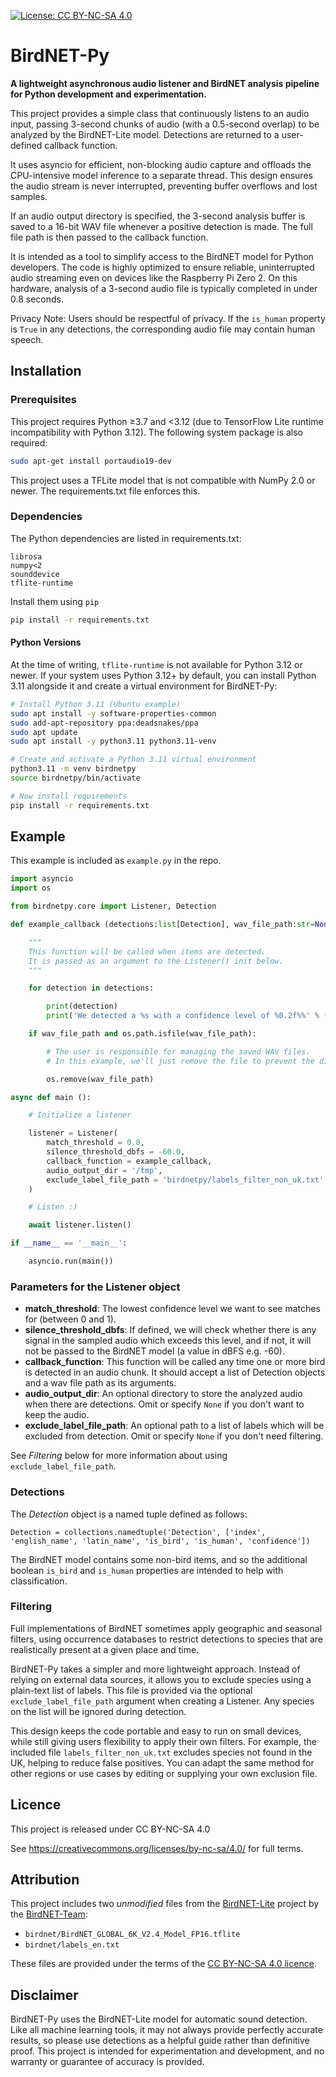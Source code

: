 [![License: CC BY-NC-SA 4.0](https://img.shields.io/badge/License-CC%20BY--NC--SA%204.0-lightgrey.svg)](https://creativecommons.org/licenses/by-nc-sa/4.0/)
# BirdNET-Py

**A lightweight asynchronous audio listener and BirdNET analysis pipeline for Python development and experimentation.**

This project provides a simple class that continuously listens to an audio input, passing 3-second chunks of audio (with a 0.5-second overlap) to be analyzed by the BirdNET-Lite model. Detections are returned to a user-defined callback function.

It uses asyncio for efficient, non-blocking audio capture and offloads the CPU-intensive model inference to a separate thread. This design ensures the audio stream is never interrupted, preventing buffer overflows and lost samples.

If an audio output directory is specified, the 3-second analysis buffer is saved to a 16-bit WAV file whenever a positive detection is made. The full file path is then passed to the callback function.

It is intended as a tool to simplify access to the BirdNET model for Python developers. The code is highly optimized to ensure reliable, uninterrupted audio streaming even on devices like the Raspberry Pi Zero 2. On this hardware, analysis of a 3-second audio file is typically completed in under 0.8 seconds.

Privacy Note: Users should be respectful of privacy. If the `is_human` property is `True` in any detections, the corresponding audio file may contain human speech.

## Installation

### Prerequisites

This project requires Python ≥3.7 and <3.12 (due to TensorFlow Lite runtime incompatibility with Python 3.12). The following system package is also required:

```bash
sudo apt-get install portaudio19-dev
```

This project uses a TFLite model that is not compatible with NumPy 2.0 or newer. The requirements.txt file enforces this.

### Dependencies

The Python dependencies are listed in requirements.txt:

```
librosa
numpy<2
sounddevice
tflite-runtime
```

Install them using `pip`

```bash
pip install -r requirements.txt
```

#### Python Versions

At the time of writing, `tflite-runtime` is not available for Python 3.12 or newer. If your system uses Python 3.12+ by default, you can install Python 3.11 alongside it and create a virtual environment for BirdNET-Py:

```bash
# Install Python 3.11 (Ubuntu example)
sudo apt install -y software-properties-common
sudo add-apt-repository ppa:deadsnakes/ppa
sudo apt update
sudo apt install -y python3.11 python3.11-venv

# Create and activate a Python 3.11 virtual environment
python3.11 -m venv birdnetpy
source birdnetpy/bin/activate

# Now install requirements
pip install -r requirements.txt
```

## Example

This example is included as `example.py` in the repo.

```python
import asyncio
import os

from birdnetpy.core import Listener, Detection

def example_callback (detections:list[Detection], wav_file_path:str=None):

	"""
	This function will be called when items are detected.
	It is passed as an argument to the Listener() init below.
	"""

	for detection in detections:

		print(detection)
		print('We detected a %s with a confidence level of %0.2f%%' % (detection.english_name, 100 * detection.confidence))

	if wav_file_path and os.path.isfile(wav_file_path):

		# The user is responsible for managing the saved WAV files.
		# In this example, we'll just remove the file to prevent the disk from filling up.

		os.remove(wav_file_path)

async def main ():

	# Initialize a listener

	listener = Listener(
		match_threshold = 0.8,
		silence_threshold_dbfs = -60.0,
		callback_function = example_callback,
		audio_output_dir = '/tmp',
		exclude_label_file_path = 'birdnetpy/labels_filter_non_uk.txt'
	)

	# Listen :)

	await listener.listen()

if __name__ == '__main__':

	asyncio.run(main())
```

### Parameters for the Listener object

- **match_threshold**: The lowest confidence level we want to see matches for (between 0 and 1).
- **silence_threshold_dbfs**: If defined, we will check whether there is any signal in the sampled audio which exceeds this level, and if not, it will not be passed to the BirdNET model (a value in dBFS e.g. -60).
- **callback_function**: This function will be called any time one or more bird is detected in an audio chunk. It should accept a list of Detection objects and a wav file path as its arguments.
- **audio_output_dir**: An optional directory to store the analyzed audio when there are detections. Omit or specify `None` if you don't want to keep the audio.
- **exclude_label_file_path**: An optional path to a list of labels which will be excluded from detection. Omit or specify `None` if you don't need filtering.

See *Filtering* below for more information about using `exclude_label_file_path`.

### Detections

The *Detection* object is a named tuple defined as follows:

```
Detection = collections.namedtuple('Detection', ['index', 'english_name', 'latin_name', 'is_bird', 'is_human', 'confidence'])
```

The BirdNET model contains some non-bird items, and so the additional boolean `is_bird` and `is_human` properties are intended to help with classification.

### Filtering

Full implementations of BirdNET sometimes apply geographic and seasonal filters, using occurrence databases to restrict detections to species that are realistically present at a given place and time.

BirdNET-Py takes a simpler and more lightweight approach. Instead of relying on external data sources, it allows you to exclude species using a plain-text list of labels. This file is provided via the optional `exclude_label_file_path` argument when creating a Listener. Any species on the list will be ignored during detection.

This design keeps the code portable and easy to run on small devices, while still giving users flexibility to apply their own filters. For example, the included file `labels_filter_non_uk.txt` excludes species not found in the UK, helping to reduce false positives. You can adapt the same method for other regions or use cases by editing or supplying your own exclusion file.

## Licence

This project is released under CC BY-NC-SA 4.0

See https://creativecommons.org/licenses/by-nc-sa/4.0/ for full terms.

## Attribution

This project includes two *unmodified* files from the [BirdNET-Lite](https://github.com/birdnet-team/BirdNET-Lite) project by the [BirdNET-Team](https://github.com/birdnet-team):

- `birdnet/BirdNET_GLOBAL_6K_V2.4_Model_FP16.tflite`  
- `birdnet/labels_en.txt`  

These files are provided under the terms of the [CC BY-NC-SA 4.0 licence](https://creativecommons.org/licenses/by-nc-sa/4.0/).  

## Disclaimer

BirdNET-Py uses the BirdNET-Lite model for automatic sound detection. Like all machine learning tools, it may not always provide perfectly accurate results, so please use detections as a helpful guide rather than definitive proof. This project is intended for experimentation and development, and no warranty or guarantee of accuracy is provided.
